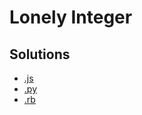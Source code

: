 # Lonely Integer

## Solutions
* [.js](lonely_integer.js)
* [.py](lonely_integer.py)
* [.rb](lonely_integer.rb)